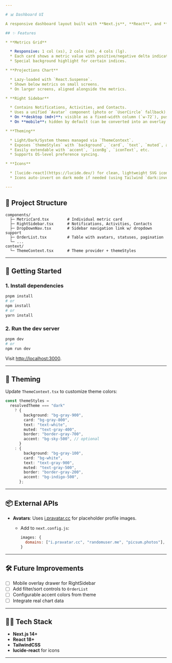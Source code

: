 ```yaml
---

# 📊 Dashboard UI

A responsive dashboard layout built with **Next.js**, **React**, and **TailwindCSS**, featuring a metrics grid, projections chart, and a right sidebar for notifications, activities, and contacts.

## ✨ Features

* **Metrics Grid**

  * Responsive: 1 col (xs), 2 cols (sm), 4 cols (lg).
  * Each card shows a metric value with positive/negative delta indicators (`TrendingUp` / `TrendingDown` from lucide-react).
  * Special background highlight for certain indices.

* **Projections Chart**

  * Lazy-loaded with `React.Suspense`.
  * Shown below metrics on small screens.
  * On larger screens, aligned alongside the metrics.

* **Right Sidebar**

  * Contains Notifications, Activities, and Contacts.
  * Uses a unified `Avatar` component (photo or `UserCircle` fallback).
  * On **desktop (md+)**: visible as a fixed-width column (`w-72`), pushing the main content.
  * On **mobile**: hidden by default (can be converted into an overlay drawer if needed).

* **Theming**

  * Light/Dark/System themes managed via `ThemeContext`.
  * Exposes `themeStyles` with `background`, `card`, `text`, `muted`, and `border` classes.
  * Easily extendable with `accent`, `iconBg`, `iconText`, etc.
  * Supports OS-level preference syncing.

* **Icons**

  * [lucide-react](https://lucide.dev/) for clean, lightweight SVG icons.
  * Icons auto-invert on dark mode if needed (using Tailwind `dark:invert`).

---
```


## 📂 Project Structure

```
components/
  ├─ MetricCard.tsx        # Individual metric card
  ├─ RightSidebar.tsx      # Notifications, Activities, Contacts
  ├─ DropDownNav.tsx       # Sidebar navigation link w/ dropdown support
  ├─ OrderList.tsx         # Table with avatars, statuses, pagination
  └─ ...
context/
  └─ ThemeContext.tsx      # Theme provider + themeStyles
```

---

## 🚀 Getting Started

### 1. Install dependencies

```bash
pnpm install
# or
npm install
# or
yarn install
```

### 2. Run the dev server

```bash
pnpm dev
# or
npm run dev
```

Visit [http://localhost:3000](http://localhost:3000).

---

## 🎨 Theming

Update `ThemeContext.tsx` to customize theme colors:

```ts
const themeStyles =
  resolvedTheme === "dark"
    ? {
        background: "bg-gray-900",
        card: "bg-gray-800",
        text: "text-white",
        muted: "text-gray-400",
        border: "border-gray-700",
        accent: "bg-sky-500", // optional
      }
    : {
        background: "bg-gray-100",
        card: "bg-white",
        text: "text-gray-900",
        muted: "text-gray-500",
        border: "border-gray-200",
        accent: "bg-indigo-500",
      };
```

---

## 📦 External APIs

* **Avatars**: Uses [i.pravatar.cc](https://i.pravatar.cc) for placeholder profile images.

  * Add to `next.config.js`:

    ```js
    images: {
      domains: ["i.pravatar.cc", "randomuser.me", "picsum.photos"],
    }
    ```

---

## 🛠 Future Improvements

* [ ] Mobile overlay drawer for RightSidebar
* [ ] Add filter/sort controls to `OrderList`
* [ ] Configurable accent colors from theme
* [ ] Integrate real chart data

---

## 🧑‍💻 Tech Stack

* **Next.js 14+**
* **React 18+**
* **TailwindCSS**
* **lucide-react** for icons

---
